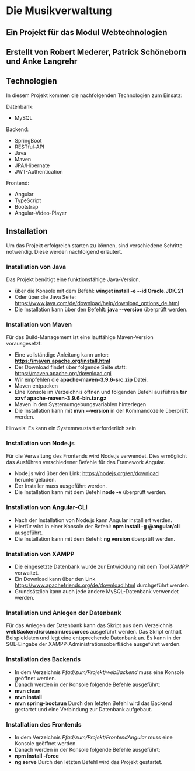 
# Die Musikverwaltung
## Ein Projekt für das Modul Webtechnologien
## Erstellt von Robert Mederer, Patrick Schöneborn und Anke Langrehr

## Technologien
In diesem Projekt kommen die nachfolgenden Technologien zum Einsatz:

Datenbank: 
- MySQL

Backend: 
- SpringBoot
- RESTful-API
- Java
- Maven
- JPA/Hibernate
- JWT-Authentication

Frontend:
- Angular
- TypeScript
- Bootstrap 
- Angular-Video-Player

## Installation

Um das Projekt erfolgreich starten zu können, sind verschiedene Schritte notwendig. 
Diese werden nachfolgend erläutert. 

### Installation von Java
Das Projekt benötigt eine funktionsfähige Java-Version.
- über die Konsole mit dem Befehl:
    **winget install -e --id Oracle.JDK.21**
- Oder über die Java Seite: https://www.java.com/de/download/help/download_options_de.html
- Die Installation kann über den Befehlt:  **java --version**  überprüft werden.
### Installation von Maven 
Für das Build-Management ist eine lauffähige Maven-Version vorausgesetzt. 
- Eine vollständige Anleitung kann unter: **https://maven.apache.org/install.html**
- Der Download findet über folgende Seite statt: https://maven.apache.org/download.cgi
- Wir empfehlen die **apache-maven-3.9.6-src.zip** Datei.
- Maven entpacken
- EIne Konsole im Verzeichnis öffnen und folgenden Befehl ausführen **tar xzvf apache-maven-3.9.6-bin.tar.gz**
- Maven in den Systemumgebungsvariablen hinterlegen
- Die Installation kann mit **mvn --version** in der Kommandozeile überprüft werden.

Hinweis: Es kann ein Systemneustart erforderlich sein

### Installation von Node.js

Für die Verwaltung des Frontends wird Node.js verwendet. Dies ermöglicht das Ausführen verschiedener Befehle für das Framework Angular.
- Node.js wird über den Link: https://nodejs.org/en/download heruntergeladen. 
- Der Installer muss ausgeführt werden. 
- Die Installation kann mit dem Befehl **node -v** überprüft werden.

### Installation von Angular-CLI
- Nach der Installation von Node.js kann Angular installiert werden. 
- Hierfür wird in einer Konsole der Befehl: **npm install -g @angular/cli** ausgeführt.
- Die Installation kann mit dem Befehl: **ng version** überprüft werden.

### Installation von XAMPP
- Die eingesetzte Datenbank wurde zur Entwicklung mit dem Tool *XAMPP* verwaltet. 
- Ein Download kann über den Link https://www.apachefriends.org/de/download.html durchgeführt werden. 
- Grundsätzlich kann auch jede andere MySQL-Datenbank verwendet werden.


### Installation und Anlegen der Datenbank
Für das Anlegen der Datenbank kann das Skript aus dem Verzeichnis **webBackend\src\main\resources** ausgeführt werden.
Das Skript enthält Beispieldaten und legt eine entsprechende Datenbank an.
Es kann in der SQL-Eingabe der XAMPP-Administrationsoberfläche ausgeführt werden.

### Installation des Backends
- In dem Verzeichnis *Pfad/zum/Projekt/webBackend* muss eine Konsole geöffnet werden. 
- Danach werden in der Konsole folgende Befehle ausgeführt: 
- **mvn clean**
- **mvn install**
- **mvn spring-boot:run**
Durch den letzten Befehl wird das Backend gestartet und eine Verbindung zur Datenbank aufgebaut.
### Installation des Frontends
- In dem Verzeichnis *Pfad/zum/Projekt/FrontendAngular* muss eine Konsole geöffnet werden.
- Danach werden in der Konsole folgende Befehle ausgeführt: 
- **npm install -force**
- **ng serve**
Durch den letzten Befehl wird das Projekt gestartet.
